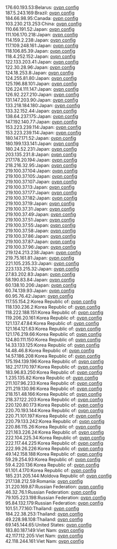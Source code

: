 176.60.193.53:Belarus: [ovpn config](vpn/176_60_193_53.ovpn)  
187.5.243.169:Brazil: [ovpn config](vpn/187_5_243_169.ovpn)  
184.66.98.95:Canada: [ovpn config](vpn/184_66_98_95.ovpn)  
103.230.213.253:China: [ovpn config](vpn/103_230_213_253.ovpn)  
110.66.191.52:Japan: [ovpn config](vpn/110_66_191_52.ovpn)  
111.106.170.218:Japan: [ovpn config](vpn/111_106_170_218.ovpn)  
114.159.2.238:Japan: [ovpn config](vpn/114_159_2_238.ovpn)  
117.109.248.161:Japan: [ovpn config](vpn/117_109_248_161.ovpn)  
118.106.85.39:Japan: [ovpn config](vpn/118_106_85_39.ovpn)  
118.4.252.152:Japan: [ovpn config](vpn/118_4_252_152.ovpn)  
122.133.203.41:Japan: [ovpn config](vpn/122_133_203_41.ovpn)  
122.30.28.96:Japan: [ovpn config](vpn/122_30_28_96.ovpn)  
124.18.253.8:Japan: [ovpn config](vpn/124_18_253_8.ovpn)  
124.255.81.80:Japan: [ovpn config](vpn/124_255_81_80.ovpn)  
125.196.88.101:Japan: [ovpn config](vpn/125_196_88_101.ovpn)  
126.224.111.147:Japan: [ovpn config](vpn/126_224_111_147.ovpn)  
126.92.227.210:Japan: [ovpn config](vpn/126_92_227_210.ovpn)  
131.147.203.90:Japan: [ovpn config](vpn/131_147_203_90.ovpn)  
133.218.184.180:Japan: [ovpn config](vpn/133_218_184_180.ovpn)  
133.32.152.44:Japan: [ovpn config](vpn/133_32_152_44.ovpn)  
138.64.237.175:Japan: [ovpn config](vpn/138_64_237_175.ovpn)  
147.192.140.77:Japan: [ovpn config](vpn/147_192_140_77.ovpn)  
153.223.239.114:Japan: [ovpn config](vpn/153_223_239_114.ovpn)  
153.223.239.114:Japan: [ovpn config](vpn/153_223_239_114.ovpn)  
180.147.171.52:Japan: [ovpn config](vpn/180_147_171_52.ovpn)  
180.199.133.141:Japan: [ovpn config](vpn/180_199_133_141.ovpn)  
180.24.52.231:Japan: [ovpn config](vpn/180_24_52_231.ovpn)  
203.135.231.8:Japan: [ovpn config](vpn/203_135_231_8.ovpn)  
217.178.20.194:Japan: [ovpn config](vpn/217_178_20_194.ovpn)  
218.216.32.95:Japan: [ovpn config](vpn/218_216_32_95.ovpn)  
219.100.37.104:Japan: [ovpn config](vpn/219_100_37_104.ovpn)  
219.100.37.105:Japan: [ovpn config](vpn/219_100_37_105.ovpn)  
219.100.37.107:Japan: [ovpn config](vpn/219_100_37_107.ovpn)  
219.100.37.13:Japan: [ovpn config](vpn/219_100_37_13.ovpn)  
219.100.37.177:Japan: [ovpn config](vpn/219_100_37_177.ovpn)  
219.100.37.182:Japan: [ovpn config](vpn/219_100_37_182.ovpn)  
219.100.37.19:Japan: [ovpn config](vpn/219_100_37_19.ovpn)  
219.100.37.31:Japan: [ovpn config](vpn/219_100_37_31.ovpn)  
219.100.37.49:Japan: [ovpn config](vpn/219_100_37_49.ovpn)  
219.100.37.51:Japan: [ovpn config](vpn/219_100_37_51.ovpn)  
219.100.37.55:Japan: [ovpn config](vpn/219_100_37_55.ovpn)  
219.100.37.58:Japan: [ovpn config](vpn/219_100_37_58.ovpn)  
219.100.37.86:Japan: [ovpn config](vpn/219_100_37_86.ovpn)  
219.100.37.87:Japan: [ovpn config](vpn/219_100_37_87.ovpn)  
219.100.37.96:Japan: [ovpn config](vpn/219_100_37_96.ovpn)  
219.124.213.238:Japan: [ovpn config](vpn/219_124_213_238.ovpn)  
219.75.161.81:Japan: [ovpn config](vpn/219_75_161_81.ovpn)  
221.105.235.33:Japan: [ovpn config](vpn/221_105_235_33.ovpn)  
223.133.215.32:Japan: [ovpn config](vpn/223_133_215_32.ovpn)  
27.83.202.83:Japan: [ovpn config](vpn/27_83_202_83.ovpn)  
58.190.83.84:Japan: [ovpn config](vpn/58_190_83_84.ovpn)  
60.138.10.206:Japan: [ovpn config](vpn/60_138_10_206.ovpn)  
60.74.139.93:Japan: [ovpn config](vpn/60_74_139_93.ovpn)  
60.95.76.42:Japan: [ovpn config](vpn/60_95_76_42.ovpn)  
117.55.154.2:Korea Republic of: [ovpn config](vpn/117_55_154_2.ovpn)  
118.130.236.2:Korea Republic of: [ovpn config](vpn/118_130_236_2.ovpn)  
118.222.188.151:Korea Republic of: [ovpn config](vpn/118_222_188_151.ovpn)  
119.206.20.161:Korea Republic of: [ovpn config](vpn/119_206_20_161.ovpn)  
121.137.47.84:Korea Republic of: [ovpn config](vpn/121_137_47_84.ovpn)  
121.164.121.63:Korea Republic of: [ovpn config](vpn/121_164_121_63.ovpn)  
121.176.219.66:Korea Republic of: [ovpn config](vpn/121_176_219_66.ovpn)  
124.80.111.150:Korea Republic of: [ovpn config](vpn/124_80_111_150.ovpn)  
14.33.133.125:Korea Republic of: [ovpn config](vpn/14_33_133_125.ovpn)  
14.48.46.8:Korea Republic of: [ovpn config](vpn/14_48_46_8.ovpn)  
14.57.186.208:Korea Republic of: [ovpn config](vpn/14_57_186_208.ovpn)  
175.194.139.196:Korea Republic of: [ovpn config](vpn/175_194_139_196.ovpn)  
182.217.170.197:Korea Republic of: [ovpn config](vpn/182_217_170_197.ovpn)  
183.96.83.250:Korea Republic of: [ovpn config](vpn/183_96_83_250.ovpn)  
1.235.135.82:Korea Republic of: [ovpn config](vpn/1_235_135_82.ovpn)  
211.107.96.233:Korea Republic of: [ovpn config](vpn/211_107_96_233.ovpn)  
211.219.130.96:Korea Republic of: [ovpn config](vpn/211_219_130_96.ovpn)  
218.151.48.166:Korea Republic of: [ovpn config](vpn/218_151_48_166.ovpn)  
218.37.122.203:Korea Republic of: [ovpn config](vpn/218_37_122_203.ovpn)  
220.120.80.173:Korea Republic of: [ovpn config](vpn/220_120_80_173.ovpn)  
220.70.193.144:Korea Republic of: [ovpn config](vpn/220_70_193_144.ovpn)  
220.71.101.197:Korea Republic of: [ovpn config](vpn/220_71_101_197.ovpn)  
220.79.133.242:Korea Republic of: [ovpn config](vpn/220_79_133_242.ovpn)  
220.86.115.26:Korea Republic of: [ovpn config](vpn/220_86_115_26.ovpn)  
221.163.226.24:Korea Republic of: [ovpn config](vpn/221_163_226_24.ovpn)  
222.104.225.34:Korea Republic of: [ovpn config](vpn/222_104_225_34.ovpn)  
222.117.44.225:Korea Republic of: [ovpn config](vpn/222_117_44_225.ovpn)  
222.99.26.226:Korea Republic of: [ovpn config](vpn/222_99_26_226.ovpn)  
49.142.158.188:Korea Republic of: [ovpn config](vpn/49_142_158_188.ovpn)  
59.29.254.93:Korea Republic of: [ovpn config](vpn/59_29_254_93.ovpn)  
59.4.220.136:Korea Republic of: [ovpn config](vpn/59_4_220_136.ovpn)  
61.101.4.170:Korea Republic of: [ovpn config](vpn/61_101_4_170.ovpn)  
185.231.205.144:Moldova Republic of: [ovpn config](vpn/185_231_205_144.ovpn)  
217.138.212.59:Romania: [ovpn config](vpn/217_138_212_59.ovpn)  
31.220.169.87:Russian Federation: [ovpn config](vpn/31_220_169_87.ovpn)  
46.32.76.1:Russian Federation: [ovpn config](vpn/46_32_76_1.ovpn)  
79.105.223.198:Russian Federation: [ovpn config](vpn/79_105_223_198.ovpn)  
95.84.132.179:Russian Federation: [ovpn config](vpn/95_84_132_179.ovpn)  
101.51.77.160:Thailand: [ovpn config](vpn/101_51_77_160.ovpn)  
184.22.38.253:Thailand: [ovpn config](vpn/184_22_38_253.ovpn)  
49.228.98.108:Thailand: [ovpn config](vpn/49_228_98_108.ovpn)  
69.145.144.65:United States: [ovpn config](vpn/69_145_144_65.ovpn)  
183.80.187.149:Viet Nam: [ovpn config](vpn/183_80_187_149.ovpn)  
42.117.112.205:Viet Nam: [ovpn config](vpn/42_117_112_205.ovpn)  
42.118.244.161:Viet Nam: [ovpn config](vpn/42_118_244_161.ovpn)  
